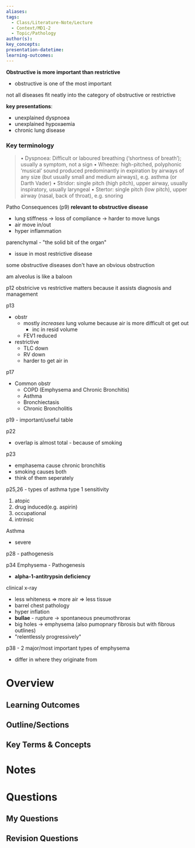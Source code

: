```yaml
---
aliases: 
tags:
  - Class/Literature-Note/Lecture
  - Context/MD1-2
  - Topic/Pathology
author(s): 
key_concepts: 
presentation-datetime: 
learning-outcomes:
---
```

**Obstructive is more important than restrictive**
- obstructive is one of the most important


not all diseases fit neatly into the category of obstructive or restrictive

**key presentations**:
- unexplained dyspnoea
- unexplained hypoxaemia
- chronic lung disease

### Key terminology
> • Dyspnoea: Difficult or laboured breathing (‘shortness of breath’); usually a symptom, not a sign
> • Wheeze: high-pitched, polyphonic ‘musical’ sound produced predominantly in expiration by airways of any size (but usually small and medium airways), e.g. asthma (or Darth Vader)
> • Stridor: single pitch (high pitch), upper airway, usually inspiratory, usually laryngeal
> • Stertor: single pitch (low pitch), upper airway (nasal, back of throat), e.g. snoring


Patho Consequences (p9)
**relevant to obstructive disease**
- lung stiffness -> loss of compliance -> harder to move lungs
- air move in/out
- hyper inflammation

parenchymal - "the solid bit of the organ"
- issue in most restrictive disease

some obstructive diseases don't have an obvious obstruction

am alveolus is like a baloon

p12
obstricive vs restrictive matters because it assists diagnosis and management


p13
- obstr 
	- mostly *increases* lung volume because air is more difficult ot get out
		- inc in resid volume
	- FEV1 reduced
- restrictive
	- TLC down
	- RV down
	- harder to get air in

p17
- Common obstr
	- COPD (Emphysema and Chronic Bronchitis)
	- Asthma
	- Bronchiectasis
	- Chronic Broncholitis

p19 - important/useful table


p22
- overlap is almost total - because of smoking

p23
- emphasema cause chronic bronchitis
- smoking causes both
- think of them seperately

p25,26 - types of asthma
type 1 sensitivity
1. atopic
2. drug induced(e.g. aspirin)
3. occupational
4. intrinsic

Asthma
- severe 

p28 - pathogenesis


p34 Emphysema - Pathogenesis
- **alpha-1-antitrypsin deficiency**

clinical
x-ray
- less whiteness => more air => less tissue 
- barrel chest
pathology
- hyper inflation
- **bullae** - rupture -> spontaneous pneumothrorax
- big holes -> emphysema (also pumopnary fibrosis but with fibrous outlines)
- "relentlessly progressively"

p38 - 2 major/most important types of emphysema
- differ in where they originate from


# Overview
## Learning Outcomes

## Outline/Sections

## Key Terms & Concepts


# Notes


# Questions

## My Questions
## Revision Questions




